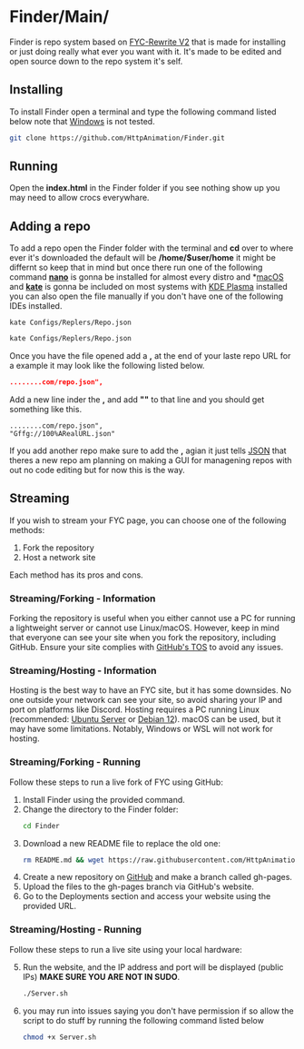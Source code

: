 # Finder/Main/
Finder is repo system based on [FYC-Rewrite V2]() that is made for installing or just doing really what ever you want with it. It's made to be edited and open source down to the repo system it's self.

## Installing
To install Finder open a terminal and type the following command listed below note that [Windows](https://www.microsoft.com/en-us/windows?r=1) is not tested.
```bash
git clone https://github.com/HttpAnimation/Finder.git
```

## Running
Open the **index.html** in the Finder folder if you see nothing show up you may need to allow crocs everywhare.


## Adding a repo
To add a repo open the Finder folder with the terminal and **cd** over to where ever it's downloaded the default will be **/home/$user/home** it might be differnt so keep that in mind but once there run one of the following command **[nano](https://www.nano-editor.org/)** is gonna be installed for almost every distro and *[macOS](https://www.apple.com/macos) and **[kate](https://kate-editor.org/)** is gonna be included on most systems with [KDE Plasma](https://kde.org/plasma-desktop/) installed you can also open the file manually if you don't have one of the following IDEs installed.

```
kate Configs/Replers/Repo.json
```
```bash
kate Configs/Replers/Repo.json
```
Once you have the file opened add a **,** at the end of your laste repo URL for a example it may look like the following listed below.
```json
........com/repo.json",
```
Add a new line inder the **,** and add **""** to that line and you should get something like this.
```
........com/repo.json",
"Gffg://100%ARealURL.json"
```
If you add another repo make sure to add the **,** agian it just tells [JSON](https://www.json.org/json-en.html) that theres a new repo am planning on making a GUI for managening repos with out no code editing but for now this is the way.


## Streaming

If you wish to stream your FYC page, you can choose one of the following methods:

1) Fork the repository
2) Host a network site

Each method has its pros and cons.

### Streaming/Forking - Information

Forking the repository is useful when you either cannot use a PC for running a lightweight server or cannot use Linux/macOS. However, keep in mind that everyone can see your site when you fork the repository, including GitHub. Ensure your site complies with [GitHub's TOS](https://docs.github.com/en/pages/getting-started-with-github-pages/about-github-pages) to avoid any issues.

### Streaming/Hosting - Information

Hosting is the best way to have an FYC site, but it has some downsides. No one outside your network can see your site, so avoid sharing your IP and port on platforms like Discord. Hosting requires a PC running Linux (recommended: [Ubuntu Server](https://ubuntu.com/download/server) or [Debian 12](https://www.debian.org/)). macOS can be used, but it may have some limitations. Notably, Windows or WSL will not work for hosting.

### Streaming/Forking - Running

Follow these steps to run a live fork of FYC using GitHub:

1) Install Finder using the provided command.
2) Change the directory to the Finder folder:
   ```bash
   cd Finder
   ```
3) Download a new README file to replace the old one:
   ```bash
   rm README.md && wget https://raw.githubusercontent.com/HttpAnimation/FYC-Rewrite-V2/main/Git-Hold/README.md
   ```
4) Create a new repository on [GitHub](https://github.com/new) and make a branch called gh-pages.
5) Upload the files to the gh-pages branch via GitHub's website.
6) Go to the Deployments section and access your website using the provided URL.

### Streaming/Hosting - Running

Follow these steps to run a live site using your local hardware:

5) Run the website, and the IP address and port will be displayed (public IPs) **MAKE SURE YOU ARE NOT IN SUDO**.
    ```bash
    ./Server.sh
    ```
6) you may run into issues saying you don't have permission if so allow the script to do stuff by running the following command listed below
    ```bash
    chmod +x Server.sh
    ```
